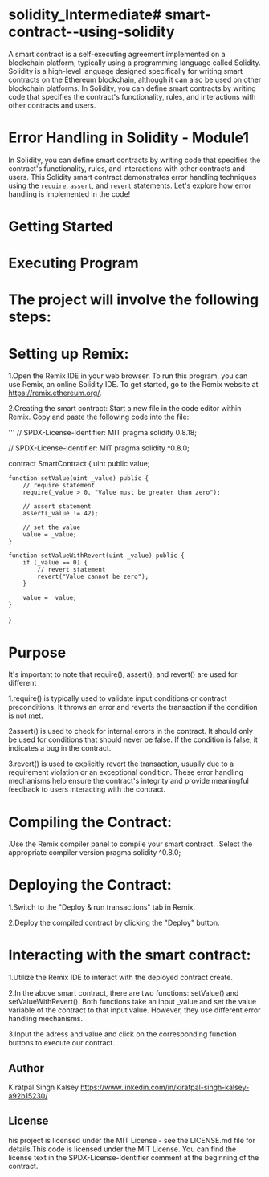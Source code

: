 # solidity_Intermediate# smart-contract--using-solidity

A smart contract is a self-executing agreement implemented on a blockchain platform, typically using a programming language called Solidity. Solidity is a high-level language designed specifically for writing smart contracts on the Ethereum blockchain, although it can also be used on other blockchain platforms.
In Solidity, you can define smart contracts by writing code that specifies the contract's functionality, rules, and interactions with other contracts and users.

# Error Handling in Solidity - Module1

In Solidity, you can define smart contracts by writing code that specifies the contract's functionality, rules, and interactions with other contracts and users.
This Solidity smart contract demonstrates error handling techniques using the `require`, `assert`, and `revert` statements. Let's explore how error handling is implemented in the code!

# Getting Started


# Executing Program


# The project will involve the following steps:

# Setting up Remix:


1.Open the Remix IDE in your web browser.
To run this program, you can use Remix, an online Solidity IDE. To get started, go to the Remix website at https://remix.ethereum.org/.

2.Creating the smart contract:
Start a new file in the code editor within Remix. Copy and paste the following code into the file:

''' // SPDX-License-Identifier: MIT pragma solidity 0.8.18;

// SPDX-License-Identifier: MIT
pragma solidity ^0.8.0;

contract SmartContract {
    uint public value;
    
    function setValue(uint _value) public {
        // require statement
        require(_value > 0, "Value must be greater than zero");
        
        // assert statement
        assert(_value != 42);
        
        // set the value
        value = _value;
    }
    
    function setValueWithRevert(uint _value) public {
        if (_value == 0) {
            // revert statement
            revert("Value cannot be zero");
        }
        
        value = _value;
    }
}



# Purpose


 It's important to note that require(), assert(), and revert() are used for different 
 
1.require() is typically used to validate input conditions or contract preconditions. It throws an error and reverts the transaction if the condition is not met.

2assert() is used to check for internal errors in the contract. It should only be used for conditions that should never be false. If the condition is false, it indicates a 
 bug in the contract.
 
3.revert() is used to explicitly revert the transaction, usually due to a requirement violation or an exceptional condition.
 These error handling mechanisms help ensure the contract's integrity and provide meaningful feedback to users interacting with the contract.

# Compiling the Contract:


.Use the Remix compiler panel to compile your smart contract.
.Select the appropriate compiler version pragma solidity ^0.8.0;


# Deploying the Contract:


1.Switch to the "Deploy & run transactions" tab in Remix.

2.Deploy the compiled contract by clicking the "Deploy" button.


# Interacting with the smart contract:

1.Utilize the Remix IDE to interact with the deployed contract create.

2.In the above smart contract, there are two functions: setValue() and setValueWithRevert(). Both functions take an input _value and set the value variable of the contract 
 to that input value. However, they use different error handling mechanisms.
 
3.Input the adress and value and click on the corresponding function buttons to execute our contract.


## Author

Kiratpal Singh Kalsey
https://www.linkedin.com/in/kiratpal-singh-kalsey-a92b15230/

## License

his project is licensed under the MIT License - see the LICENSE.md file for details.This code is licensed under the MIT License. You can find the license text in the SPDX-License-Identifier comment at the beginning of the contract.
